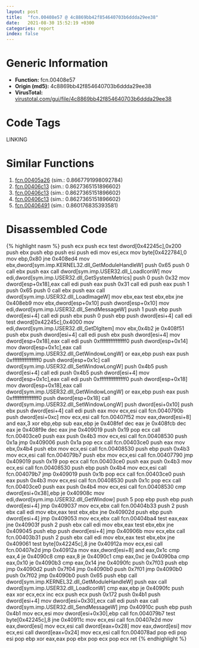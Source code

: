 ```yaml
---
layout: post
title:  "fcn.00408e57 @ 4c8869bb42f854640703b6ddda29ee38"
date:   2021-08-30 15:52:19 +0300
categories: report
index: false
---
```


# Generic Information
- **Function:** fcn.00408e57
- **Origin (md5):** 4c8869bb42f854640703b6ddda29ee38
- **VirusTotal:** [virustotal.com/gui/file/4c8869bb42f854640703b6ddda29ee38][virustotal_ref]

# Code Tags
<span class="tag" id="LINKING">LINKING</span>


# Similar Functions

1. [fcn.00405a26][similar_1_ref] (sim.: 0.8667791998092784)
2. [fcn.00406c13][similar_2_ref] (sim.: 0.8627365151896602)
3. [fcn.00406c13][similar_3_ref] (sim.: 0.8627365151896602)
4. [fcn.00406c13][similar_4_ref] (sim.: 0.8627365151896602)
5. [fcn.00406491][similar_5_ref] (sim.: 0.860176835393581)


# Disassembled Code

{% highlight nasm %}
push ecx
push ecx
test dword[0x42245c],0x200
push ebx
push ebp
push esi
push edi
mov esi,ecx
mov byte[0x422784],0
mov ebp,0x80
jne 0x408ed4
mov ebx,dword[sym.imp.KERNEL32.dll_GetModuleHandleW]
push 0x65
push 0
call ebx
push eax
call dword[sym.imp.USER32.dll_LoadIconW]
mov edi,dword[sym.imp.USER32.dll_GetSystemMetrics]
push 0
push 0x32
mov dword[esp+0x18],eax
call edi
push eax
push 0x31
call edi
push eax
push 1
push 0x65
push 0
call ebx
push eax
call dword[sym.imp.USER32.dll_LoadImageW]
mov ebx,eax
test ebx,ebx
jne 0x408eb9
mov ebx,dword[esp+0x10]
push dword[esp+0x10]
mov edi,dword[sym.imp.USER32.dll_SendMessageW]
push 1
push ebp
push dword[esi+4]
call edi
push ebx
push 0
push ebp
push dword[esi+4]
call edi
test dword[0x42245c],0x4000
mov edi,dword[sym.imp.USER32.dll_GetDlgItem]
mov ebx,0x4b2
je 0x408f51
push ebx
push dword[esi+4]
call edi
push ebx
push dword[esi+4]
mov dword[esp+0x18],eax
call edi
push 0xfffffffffffffff0
push dword[esp+0x14]
mov dword[esp+0x1c],eax
call dword[sym.imp.USER32.dll_GetWindowLongW]
or eax,ebp
push eax
push 0xfffffffffffffff0
push dword[esp+0x1c]
call dword[sym.imp.USER32.dll_SetWindowLongW]
push 0x4b5
push dword[esi+4]
call edi
push 0x4b5
push dword[esi+4]
mov dword[esp+0x1c],eax
call edi
push 0xfffffffffffffff0
push dword[esp+0x18]
mov dword[esp+0x18],eax
call dword[sym.imp.USER32.dll_GetWindowLongW]
or eax,ebp
push eax
push 0xfffffffffffffff0
push dword[esp+0x18]
call dword[sym.imp.USER32.dll_SetWindowLongW]
push dword[esi+0x10]
push ebx
push dword[esi+4]
call edi
push eax
mov ecx,esi
call fcn.0040790b
push dword[esi+0xc]
mov ecx,esi
call fcn.00407f52
mov eax,dword[esi+8]
and eax,3
xor ebp,ebp
sub eax,ebp
je 0x408fef
dec eax
je 0x408fcb
dec eax
je 0x408f9e
dec eax
jne 0x409019
push 0x19
pop ecx
call fcn.00403ce0
push eax
push 0x4b3
mov ecx,esi
call fcn.00408530
push 0x1a
jmp 0x409006
push 0x1a
pop ecx
call fcn.00403ce0
push eax
mov ebx,0x4b4
push ebx
mov ecx,esi
call fcn.00408530
push ebp
push 0x4b3
mov ecx,esi
call fcn.004079b7
push ebx
mov ecx,esi
call fcn.00407790
jmp 0x409019
push 0x19
pop ecx
call fcn.00403ce0
push eax
push 0x4b3
mov ecx,esi
call fcn.00408530
push ebp
push 0x4b4
mov ecx,esi
call fcn.004079b7
jmp 0x409019
push 0x1b
pop ecx
call fcn.00403ce0
push eax
push 0x4b3
mov ecx,esi
call fcn.00408530
push 0x1c
pop ecx
call fcn.00403ce0
push eax
push 0x4b4
mov ecx,esi
call fcn.00408530
cmp dword[esi+0x38],ebp
je 0x40908c
mov edi,dword[sym.imp.USER32.dll_GetWindow]
push 5
pop ebp
push ebp
push dword[esi+4]
jmp 0x409037
mov ecx,ebx
call fcn.00404b33
push 2
push ebx
call edi
mov ebx,eax
test ebx,ebx
jne 0x40902d
push ebp
push dword[esi+4]
jmp 0x409053
mov ecx,ebx
call fcn.00404ba4
test eax,eax
jne 0x40903f
push 2
push ebx
call edi
mov ebx,eax
test ebx,ebx
jne 0x409045
push ebp
push dword[esi+4]
jmp 0x40906b
mov ecx,ebx
call fcn.00403b31
push 2
push ebx
call edi
mov ebx,eax
test ebx,ebx
jne 0x409061
test byte[0x42245c],8
jne 0x40912a
mov ecx,esi
call fcn.00407e2d
jmp 0x40912a
mov eax,dword[esi+8]
and eax,0x1c
cmp eax,4
je 0x4090c8
cmp eax,8
je 0x4090c1
cmp eax,0xc
je 0x4090ba
cmp eax,0x10
je 0x4090b3
cmp eax,0x14
jne 0x4090fc
push 0x7f03
push ebp
jmp 0x4090d2
push 0x7f04
jmp 0x4090b0
push 0x7f01
jmp 0x4090b0
push 0x7f02
jmp 0x4090b0
push 0x65
push ebp
call dword[sym.imp.KERNEL32.dll_GetModuleHandleW]
push eax
call dword[sym.imp.USER32.dll_LoadIconW]
cmp eax,ebp
je 0x4090fc
push eax
xor ecx,ecx
inc ecx
push ecx
push 0x172
push 0x4b1
push dword[esi+4]
mov dword[esi+0x30],ecx
call edi
push eax
call dword[sym.imp.USER32.dll_SendMessageW]
jmp 0x40910c
push ebp
push 0x4b1
mov ecx,esi
mov dword[esi+0x30],ebp
call fcn.004079b7
test byte[0x42245c],8
jne 0x40911c
mov ecx,esi
call fcn.00407e2d
mov eax,dword[esi]
mov ecx,esi
call dword[eax+0x28]
mov eax,dword[esi]
mov ecx,esi
call dword[eax+0x24]
mov ecx,esi
call fcn.004078ad
pop edi
pop esi
pop ebp
xor eax,eax
pop ebx
pop ecx
pop ecx
ret
{% endhighlight %}


[similar_1_ref]: /report/fcn.00405a26@858dbd4ce0c289ef03f5cd172ced5d27
[similar_2_ref]: /report/fcn.00406c13@e7582fc3dadb394a1457ab7e7fbbe9a7
[similar_3_ref]: /report/fcn.00406c13@8f8b2c5d43e03af62d4bc097b3275f12
[similar_4_ref]: /report/fcn.00406c13@6c8b5339bada4cbd03f0f446da640707
[similar_5_ref]: /report/fcn.00406491@588e58b795d90bc66462e36cf410fee4
[virustotal_ref]: https://www.virustotal.com/gui/file/4c8869bb42f854640703b6ddda29ee38